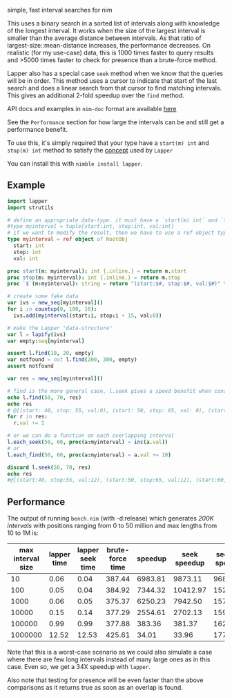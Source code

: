 simple, fast interval searches for nim

This uses a binary search in a sorted list of intervals along with knowledge of the longest interval.
It works when the size of the largest interval is smaller than the average distance between intervals.
As that ratio of largest-size::mean-distance increases, the performance decreases.
On realistic (for my use-case) data, this is 1000 times faster to query results and >5000
times faster to check for presence than a brute-force method. 

Lapper also has a special case `seek` method when we know that the queries will be in order.
This method uses a cursor to indicate that start of the last search and does a linear search
from that cursor to find matching intervals. This gives an additional 2-fold speedup over
the `find` method.

API docs and examples in `nim-doc` format are available [here](https://brentp.github.io/nim-lapper/index.html)

See the `Performance` section for how large the intervals can be and still get a performance
benefit.

To use this, it's simply required that your type have a `start(m) int` and `stop(m) int` method to satisfy
the [concept](https://nim-lang.org/docs/manual.html#generics-concepts) used by `Lapper`

You can install this with `nimble install lapper`.

## Example

```nim
import lapper
import strutils

# define an appropriate data-type. it must have a `start(m) int` and `stop(m) int` method.
#type myinterval = tuple[start:int, stop:int, val:int]
# if we want to modify the result, then we have to use a ref object type
type myinterval = ref object of RootObj
  start: int
  stop: int
  val: int

proc start(m: myinterval): int {.inline.} = return m.start
proc stop(m: myinterval): int {.inline.} = return m.stop
proc `$`(m:myinterval): string = return "(start:$#, stop:$#, val:$#)" % [$m.start, $m.stop, $m.val]

# create some fake data
var ivs = new_seq[myinterval]()
for i in countup(0, 100, 10):
  ivs.add(myinterval(start:i, stop:i + 15, val:0))

# make the Lapper "data-structure"
var l = lapify(ivs)
var empty:seq[myinterval]

assert l.find(10, 20, empty)
var notfound = not l.find(200, 300, empty)
assert notfound

var res = new_seq[myinterval]()

# find is the more general case, l.seek gives a speed benefit when consecutive queries are in order.
echo l.find(50, 70, res)
echo res
# @[(start: 40, stop: 55, val:0), (start: 50, stop: 65, val: 0), (start: 60, stop: 75, val: 0), (start: 70, stop: 85, val: 0)]
for r in res:
  r.val += 1

# or we can do a function on each overlapping interval
l.each_seek(50, 60, proc(a:myinterval) = inc(a.val))
# or
l.each_find(50, 60, proc(a:myinterval) = a.val += 10)

discard l.seek(50, 70, res)
echo res
#@[(start:40, stop:55, val:12), (start:50, stop:65, val:12), (start:60, stop:75, val:1)]

```


## Performance

The output of running `bench.nim` (with -d:release) which generates *200K intervals*
with positions ranging from 0 to 50 million and max lengths from 10 to 1M is:

| max interval size | lapper time | lapper seek time | brute-force time | speedup | seek speedup | seek_do speedup |
| ----------------- | ----------- | ---------------- | ---------------  | ------- | ------------ | --------------- |
|10|0.06|0.04|387.44|6983.81|9873.11|9681.66|
|100|0.05|0.04|384.92|7344.32|10412.97|15200.84|
|1000|0.06|0.05|375.37|6250.23|7942.50|15703.24|
|10000|0.15|0.14|377.29|2554.61|2702.13|15942.76|
|100000|0.99|0.99|377.88|383.36|381.37|16241.61|
|1000000|12.52|12.53|425.61|34.01|33.96|17762.58|

Note that this is a worst-case scenario as we could also 
simulate a case where there are few long intervals instead of
many large ones as in this case. Even so, we get a 34X speedup with `lapper`.

Also note that testing for presence will be even faster than
the above comparisons as it returns true as soon as an overlap is found.
